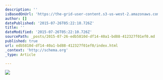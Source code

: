 ```yaml
---
description: ''
isBasedOnUrl: 'https://the-grid-user-content.s3-us-west-2.amazonaws.com/4e9049cb-06d6-43fc-bf12-c6753d0e1281.png'
author: []
datePublished: '2015-07-26T05:22:10.726Z'
title: ''
dateModified: '2015-07-26T05:22:10.726Z'
sourcePath: _posts/2015-07-26-edb5810d-df14-40a1-bd88-412327f01ef0.md
published: true
url: edb5810d-df14-40a1-bd88-412327f01ef0/index.html
_context: 'http://schema.org'
_type: Article

---
```

![](https://the-grid-user-content.s3-us-west-2.amazonaws.com/4e9049cb-06d6-43fc-bf12-c6753d0e1281.png)